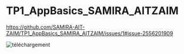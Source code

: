# TP1_AppBasics_SAMIRA_AITZAIM
 




https://github.com/SAMIRA-AIT-ZAIM/TP1_AppBasics_SAMIRA_AITZAIM/issues/1#issue-2556201909





![téléchargement](https://github.com/user-attachments/assets/a300d89d-b8be-44ad-a0ef-55ff73f47d60)
